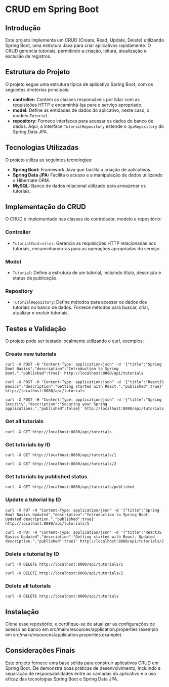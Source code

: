 # CRUD em Spring Boot

## Introdução

Este projeto implementa um CRUD (Create, Read, Update, Delete) utilizando Spring Boot, uma estrutura Java para criar aplicativos rapidamente. O CRUD gerencia tutoriais, permitindo a criação, leitura, atualização e exclusão de registros.

## Estrutura do Projeto

O projeto segue uma estrutura típica de aplicativo Spring Boot, com os seguintes diretórios principais:

- **controller:** Contém as classes responsáveis por lidar com as requisições HTTP e encaminhá-las para o serviço apropriado.
- **model:** Define as entidades de dados do aplicativo, neste caso, o modelo `Tutorial`.
- **repository:** Fornece interfaces para acessar os dados do banco de dados. Aqui, a interface `TutorialRepository` estende o `JpaRepository` do Spring Data JPA.

## Tecnologias Utilizadas

O projeto utiliza as seguintes tecnologias:

- **Spring Boot:** Framework Java que facilita a criação de aplicativos.
- **Spring Data JPA:** Facilita o acesso e a manipulação de dados utilizando o Hibernate ORM.
- **MySQL:** Banco de dados relacional utilizado para armazenar os tutoriais.

## Implementação do CRUD

O CRUD é implementado nas classes do controlador, modelo e repositório:

### Controller

- `TutorialController`: Gerencia as requisições HTTP relacionadas aos tutoriais, encaminhando-as para as operações apropriadas do serviço.

### Model

- `Tutorial`: Define a estrutura de um tutorial, incluindo título, descrição e status de publicação.

### Repository

- `TutorialRepository`: Define métodos para acessar os dados dos tutoriais no banco de dados. Fornece métodos para buscar, criar, atualizar e excluir tutoriais.

## Testes e Validação

O projeto pode ser testado localmente utilizando o curl, exemplos:

### Create new tutorials
```
curl -X POST -H "Content-Type: application/json" -d '{"title":"Spring Boot Basics","description":"Introduction to Spring Boot.","published":true}' http://localhost:8080/api/tutorials
```
```
curl -X POST -H "Content-Type: application/json" -d '{"title":"ReactJS Basics","description":"Getting started with React.","published":true}' http://localhost:8080/api/tutorials
```
```
curl -X POST -H "Content-Type: application/json" -d '{"title":"Spring Security","description":"Securing your Spring applications.","published":false}' http://localhost:8080/api/tutorials
```

### Get all tutorials

```
curl -X GET http://localhost:8080/api/tutorials
```

### Get tutorials by ID

```
curl -X GET http://localhost:8080/api/tutorials/1
```
```
curl -X GET http://localhost:8080/api/tutorials/2
```

### Get tutorials by published status

```
curl -X GET http://localhost:8080/api/tutorials/published
```

### Update a tutorial by ID
```
curl -X PUT -H "Content-Type: application/json" -d '{"title":"Spring Boot Basics Updated","description":"Introduction to Spring Boot. Updated description.","published":true}' http://localhost:8080/api/tutorials/1
```
```
curl -X PUT -H "Content-Type: application/json" -d '{"title":"ReactJS Basics Updated","description":"Getting started with React. Updated description.","published":true}' http://localhost:8080/api/tutorials/2
```

### Delete a tutorial by ID
```
curl -X DELETE http://localhost:8080/api/tutorials/1
```
```
curl -X DELETE http://localhost:8080/api/tutorials/2
```

### Delete all tutorials
```
curl -X DELETE http://localhost:8080/api/tutorials
```

## Instalação

Clone esse repositório, e certifique-se de atualizar as configurações de acesso ao banco em
src/main/resources/application.properties
(exemplo em src/main/resources/application.properties.example).



## Considerações Finais

Este projeto fornece uma base sólida para construir aplicativos CRUD em Spring Boot. Ele demonstra boas práticas de desenvolvimento, incluindo a separação de responsabilidades entre as camadas do aplicativo e o uso eficaz das tecnologias Spring Boot e Spring Data JPA.

